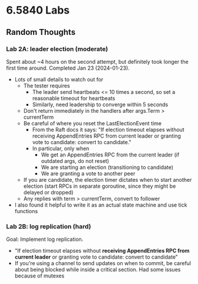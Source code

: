 # 6.5840 Labs

## Random Thoughts

### Lab 2A: leader election (moderate)

Spent about ~4 hours on the second attempt, but definitely took longer the first time around.
Completed Jan 23 (2024-01-23).

- Lots of small details to watch out for
  - The tester requires
    - The leader send heartbeats <= 10 times a second, so set a reasonable timeout for heartbeats
    - Similarly, need leadership to converge within 5 seconds
  - Don't return immediately in the handlers after args.Term > currentTerm
  - Be careful of where you reset the LastElectionEvent time
    - From the Raft docs it says: "If election timeout elapses without receiving AppendEntries RPC from current leader or granting vote to candidate: convert to candidate."
    - In particular, only when
      - We get an AppendEntries RPC from the current leader (if outdated args, do not reset)
      - We are starting an election (transitioning to candidate)
      - We are granting a vote to another peer
  - If you are candidate, the election timer dictates when to start another election (start RPCs in separate goroutine, since they might be delayed or dropped)
  - Any replies with term > currentTerm, convert to follower
- I also found it helpful to write it as an actual state machine and use tick functions

### Lab 2B: log replication (hard)

Goal: Implement log replication.

- "If election timeout elapses without **receiving AppendEntries RPC from current leader** or granting vote to candidate: convert to candidate"
- If you're using a channel to send updates on when to commit, be careful about being blocked while inside a critical section. Had some issues because of mutexes
